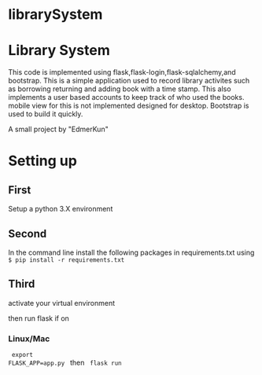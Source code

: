 # librarySystem
<h1>Library System</h1>
<p>
This code is implemented using flask,flask-login,flask-sqlalchemy,and bootstrap.
This is a simple application used to record library activites such as borrowing returning and adding book with a time stamp.
This also implements a user based accounts to keep track of who used the books.
mobile view for this is not implemented designed for desktop. Bootstrap is used to build it quickly.

</p>
<p>
A small project by "EdmerKun"
</p>
<h1>
Setting up
</h1>
<h2>
First
</h2>
<p>
Setup a python 3.X environment
</p>
<h2>
Second
</h2>
<p>
In the command line install the following packages in requirements.txt using <code>$ pip install -r requirements.txt</code>
</p>
<h2>
Third
</h2>
<p>
activate your virtual environment 

then run flask
if on <h3> Linux/Mac </h3> <code> export FLASK_APP=app.py </code>
then <code> flask run </code>
</p>
